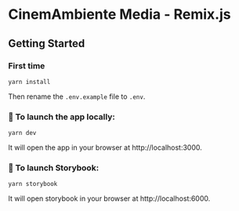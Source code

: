 # CinemAmbiente Media - Remix.js

## Getting Started

### First time

```
yarn install
```

Then rename the `.env.example` file to `.env`.

### 🎥 To launch the app locally:

```
yarn dev
```

It will open the app in your browser at http://localhost:3000.

### 👑 To launch Storybook:

```
yarn storybook
```

It will open storybook in your browser at http://localhost:6000.
